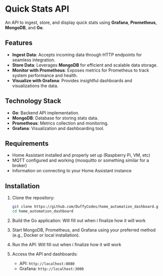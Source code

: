 
# Quick Stats API

An API to ingest, store, and display quick stats using **Grafana**, **Prometheus**, **MongoDB**, and **Go**.

## Features

- **Ingest Data**: Accepts incoming data through HTTP endpoints for seamless integration.
- **Store Data**: Leverages **MongoDB** for efficient and scalable data storage.
- **Monitor with Prometheus**: Exposes metrics for Prometheus to track system performance and health.
- **Visualize with Grafana**: Provides insightful dashboards and visualizations the data.

## Technology Stack

- **Go**: Backend API implementation.
- **MongoDB**: Database for storing stats data.
- **Prometheus**: Metrics collection and monitoring.
- **Grafana**: Visualization and dashboarding tool.

## Requirements
- Home Assistant installed and properly set up (Raspberry Pi, VM, etc)
- MQTT configured and working (mosquitto or something similar for a broker)
- Information on connecting to your Home Assistant instance

## Installation

1. Clone the repository:
   ```bash
   git clone https://github.com/DuffyCodes/home_automation_dashboard.git
   cd home_automation_dashboard
   ```

2. Build the Go application:
   Will fill out when i finalize how it will work

3. Start MongoDB, Prometheus, and Grafana using your preferred method (e.g., Docker or local installation).

4. Run the API:
   Will fill out when i finalize how it will work

5. Access the API and dashboards:
   - API: `http://localhost:8080`
   - Grafana: `http://localhost:3000`
